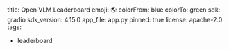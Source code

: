 title: Open VLM Leaderboard
emoji: 🌎
colorFrom: blue
colorTo: green
sdk: gradio
sdk_version: 4.15.0
app_file: app.py
pinned: true
license: apache-2.0
tags:
  - leaderboard